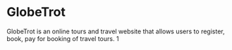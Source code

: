 # GlobeTrot

GlobeTrot is an online tours and travel website that allows users to register, book, pay for booking of travel tours.
1

